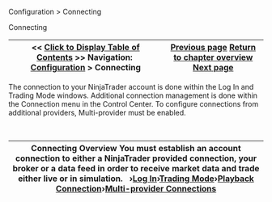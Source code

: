 ﻿


Configuration \> Connecting






















Connecting







| \<\< [Click to Display Table of Contents](connecting.md) \>\> **Navigation:**     [Configuration](configuration.md) \> Connecting | [Previous page](clear_browser_cache.md) [Return to chapter overview](configuration.md) [Next page](log-in.md) |
| --- | --- |











The connection to your NinjaTrader account is done within the Log In and Trading Mode windows. Additional connection management is done within the Connection menu in the Control Center. To configure connections from additional providers, Multi\-provider must be enabled.


 




| Connecting Overview You must establish an account connection to either a NinjaTrader provided connection, your broker or a data feed in order to receive market data and trade either live or in simulation.    ›[Log In](log-in.md)›[Trading Mode](trading-mode.md)›[Playback Connection](playback_connecting_connection.md)›[Multi\-provider Connections](multi-provider-connections.md) |
| --- |









